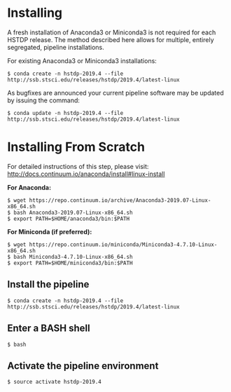 # Installing

A fresh installation of Anaconda3 or Miniconda3 is not required for each HSTDP release. The method described here allows for multiple, entirely segregated, pipeline installations.

For existing Anaconda3 or Miniconda3 installations:

```
$ conda create -n hstdp-2019.4 --file http://ssb.stsci.edu/releases/hstdp/2019.4/latest-linux
```

As bugfixes are announced your current pipeline software may be updated by issuing the command:

```
$ conda update -n hstdp-2019.4 --file http://ssb.stsci.edu/releases/hstdp/2019.4/latest-linux
```

# Installing From Scratch

For detailed instructions of this step, please visit: http://docs.continuum.io/anaconda/install#linux-install

**For Anaconda:**

```
$ wget https://repo.continuum.io/archive/Anaconda3-2019.07-Linux-x86_64.sh
$ bash Anaconda3-2019.07-Linux-x86_64.sh
$ export PATH=$HOME/anaconda3/bin:$PATH
```

**For Miniconda (if preferred):**

```
$ wget https://repo.continuum.io/miniconda/Miniconda3-4.7.10-Linux-x86_64.sh
$ bash Miniconda3-4.7.10-Linux-x86_64.sh
$ export PATH=$HOME/miniconda3/bin:$PATH
```

## Install the pipeline

```
$ conda create -n hstdp-2019.4 --file http://ssb.stsci.edu/releases/hstdp/2019.4/latest-linux
```

## Enter a BASH shell

```
$ bash
```

## Activate the pipeline environment

```
$ source activate hstdp-2019.4
```
